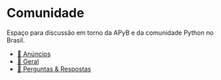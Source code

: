 # Comunidade

Espaço para discussão em torno da APyB e da comunidade Python no Brasil.

- [📣 Anúncios](https://github.com/apyb/comunidade/discussions/categories/an%C3%BAncios)
- [💬 Geral](https://github.com/apyb/comunidade/discussions/categories/geral)
- [🙏 Perguntas & Respostas](https://github.com/apyb/comunidade/discussions/categories/perguntas-respostas)
